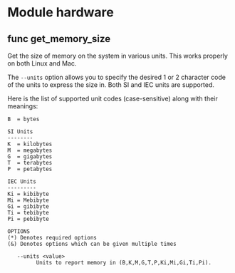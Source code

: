 # Module hardware


## func get_memory_size

Get the size of memory on the system in various units. This works properly on both Linux and Mac.

The `--units` option allows you to specify the desired 1 or 2 character code of the units to express the size in. Both
SI and IEC units are supported.

Here is the list of supported unit codes (case-sensitive) along with their meanings:

    B  = bytes

    SI Units
    --------
    K  = kilobytes
    M  = megabytes
    G  = gigabytes
    T  = terabytes
    P  = petabytes

    IEC Units
    ---------
    Ki = kibibyte
    Mi = Mebibyte
    Gi = gibibyte
    Ti = tebibyte
    Pi = pebibyte

```Groff
OPTIONS
(*) Denotes required options
(&) Denotes options which can be given multiple times

   --units <value>
         Units to report memory in (B,K,M,G,T,P,Ki,Mi,Gi,Ti,Pi).

```
